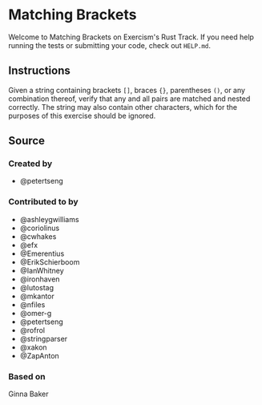 # Matching Brackets

Welcome to Matching Brackets on Exercism's Rust Track.
If you need help running the tests or submitting your code, check out `HELP.md`.

## Instructions

Given a string containing brackets `[]`, braces `{}`, parentheses `()`, or any combination thereof, verify that any and all pairs are matched and nested correctly.
The string may also contain other characters, which for the purposes of this exercise should be ignored.

## Source

### Created by

- @petertseng

### Contributed to by

- @ashleygwilliams
- @coriolinus
- @cwhakes
- @efx
- @Emerentius
- @ErikSchierboom
- @IanWhitney
- @ironhaven
- @lutostag
- @mkantor
- @nfiles
- @omer-g
- @petertseng
- @rofrol
- @stringparser
- @xakon
- @ZapAnton

### Based on

Ginna Baker